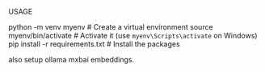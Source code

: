 USAGE


python -m venv myenv         # Create a virtual environment
source myenv/bin/activate    # Activate it (use `myenv\Scripts\activate` on Windows)
pip install -r requirements.txt  # Install the packages




also setup ollama mxbai embeddings.

